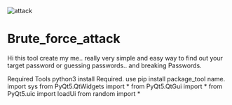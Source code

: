 ![attack](https://user-images.githubusercontent.com/125154067/218304960-9df02243-0c09-4047-bb49-260b5518bee4.jpg)

# Brute_force_attack
Hi this tool create my me.. really very simple and easy way to find out your target password or guessing passwords.. and breaking Passwords.

Required Tools
python3 
install Required.
use pip install package_tool name.
import sys
from PyQt5.QtWidgets import *
from PyQt5.QtGui import *
from PyQt5.uic import loadUi
from random import *

